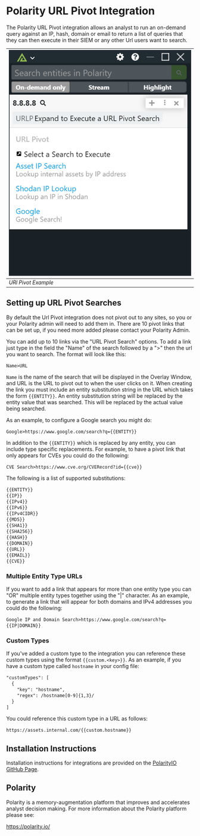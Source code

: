 # Polarity URL Pivot Integration

The Polarity URL Pivot integration allows an analyst to run an on-demand query against an IP, hash, domain or email to return a list of queries that they can then execute in their SIEM or any other Url users want to search. 

| ![image](./images/overlay.png) |
|--------------------------------|
| *URl Pivot Example*            |

## Setting up URL Pivot Searches

By default the Url Pivot integration does not pivot out to any sites, so you or your Polarity admin will need to add them in. There are 10 pivot links that can be set up, if you need more added please contact your Polarity Admin. 

You can add up to 10 links via the "URL Pivot Search" options.  To add a link just type in the field the "Name" of the search followed by a ">" then the url you want to search.  The format will look like this:

```
Name>URL
```

`Name` is the name of the search that will be displayed in the Overlay Window, and URL is the URL to pivot out to when the user clicks on it.  When creating the link you must include an entity substitution string in the URL which takes the form `{{ENTITY}}`.  An entity substitution string will be replaced by the entity value that was searched.  This will be replaced by the actual value being searched.  

As an example, to configure a Google search you might do:

```
Google>https://www.google.com/search?q={{ENTITY}}
```

In addition to the `{{ENTITY}}` which is replaced by any entity, you can include type specific replacements.  For example, to have a pivot link that only appears for CVEs you could do the following:

```
CVE Search>https://www.cve.org/CVERecord?id={{cve}}
```

The following is a list of supported substitutions:

```
{{ENTITY}}
{{IP}}
{{IPv4}}
{{IPv6}}
{{IPv4CIDR}}
{{MD5}}
{{SHA1}}
{{SHA256}}
{{HASH}}
{{DOMAIN}}
{{URL}}
{{EMAIL}}
{{CVE}}
```

### Multiple Entity Type URLs

If you want to add a link that appears for more than one entity type you can "OR" multiple entity types together using the "|" character.  As an example, to generate a link that will appear for both domains and IPv4 addresses you could do the following:

```
Google IP and Domain Search>https://www.google.com/search?q={{IP|DOMAIN}}
```

### Custom Types

If you've added a custom type to the integration you can reference these custom types using the format `{{custom.<key>}}`.  As an example, if you have a custom type called `hostname` in your config file:

```
"customTypes": [
  {
    "key": "hostname",
    "regex": /hostname[0-9]{1,3}/
  }
]
```

You could reference this custom type in a URL as follows:

```
https://assets.internal.com/{{custom.hostname}}
```

## Installation Instructions

Installation instructions for integrations are provided on the [PolarityIO GitHub Page](https://polarityio.github.io/).

## Polarity

Polarity is a memory-augmentation platform that improves and accelerates analyst decision making.  For more information about the Polarity platform please see:

https://polarity.io/